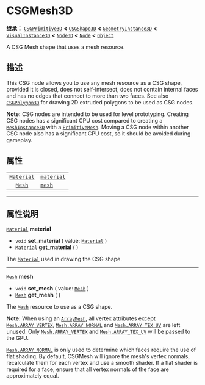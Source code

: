 <!-- ⚠ 请勿编辑本文件 ⚠ -->
<!-- 本文档使用脚本从 WeDot 引擎源码仓库生成。 -->
<!-- 生成脚本：https://github.com/WeDot-Engine/WeDot/tree/4.3/doc/tools/make_md.py； -->
<!-- 原文件：https://github.com/WeDot-Engine/WeDot/tree/4.3/modules/csg/doc_classes/CSGMesh3D.xml。 -->

<div id="_class_csgmesh3d"></div>

# CSGMesh3D

**继承：** [`CSGPrimitive3D`](class_csgprimitive3d.md) **<** [`CSGShape3D`](class_csgshape3d.md) **<** [`GeometryInstance3D`](class_geometryinstance3d.md) **<** [`VisualInstance3D`](class_visualinstance3d.md) **<** [`Node3D`](class_node3d.md) **<** [`Node`](class_node.md) **<** [`Object`](class_object.md)

A CSG Mesh shape that uses a mesh resource.

## 描述

This CSG node allows you to use any mesh resource as a CSG shape, provided it is closed, does not self-intersect, does not contain internal faces and has no edges that connect to more than two faces. See also [`CSGPolygon3D`](class_csgpolygon3d.md) for drawing 2D extruded polygons to be used as CSG nodes.

 **Note:** CSG nodes are intended to be used for level prototyping. Creating CSG nodes has a significant CPU cost compared to creating a [`MeshInstance3D`](class_meshinstance3d.md) with a [`PrimitiveMesh`](class_primitivemesh.md). Moving a CSG node within another CSG node also has a significant CPU cost, so it should be avoided during gameplay.

## 属性

|||
|:-:|:--|
| [`Material`](class_material.md) | [`material`](class_csgmesh3d.md#class_csgmesh3d_property_material) |
| [`Mesh`](class_mesh.md)         | [`mesh`](class_csgmesh3d.md#class_csgmesh3d_property_mesh)         |

<!-- rst-class:: classref-section-separator -->

---

## 属性说明

<div id="_class_csgmesh3d_property_material"></div>

[`Material`](class_material.md) **material** <div id="class_csgmesh3d_property_material"></div>

- `void` **set_material** ( value: [`Material`](class_material.md) )
- [`Material`](class_material.md) **get_material** ( )

The [`Material`](class_material.md) used in drawing the CSG shape.

<!-- rst-class:: classref-item-separator -->

---

<div id="_class_csgmesh3d_property_mesh"></div>

[`Mesh`](class_mesh.md) **mesh** <div id="class_csgmesh3d_property_mesh"></div>

- `void` **set_mesh** ( value: [`Mesh`](class_mesh.md) )
- [`Mesh`](class_mesh.md) **get_mesh** ( )

The [`Mesh`](class_mesh.md) resource to use as a CSG shape.

 **Note:** When using an [`ArrayMesh`](class_arraymesh.md), all vertex attributes except [`Mesh.ARRAY_VERTEX`](class_mesh.md#class_mesh_constant_array_vertex), [`Mesh.ARRAY_NORMAL`](class_mesh.md#class_mesh_constant_array_normal) and [`Mesh.ARRAY_TEX_UV`](class_mesh.md#class_mesh_constant_array_tex_uv) are left unused. Only [`Mesh.ARRAY_VERTEX`](class_mesh.md#class_mesh_constant_array_vertex) and [`Mesh.ARRAY_TEX_UV`](class_mesh.md#class_mesh_constant_array_tex_uv) will be passed to the GPU.

 [`Mesh.ARRAY_NORMAL`](class_mesh.md#class_mesh_constant_array_normal) is only used to determine which faces require the use of flat shading. By default, CSGMesh will ignore the mesh's vertex normals, recalculate them for each vertex and use a smooth shader. If a flat shader is required for a face, ensure that all vertex normals of the face are approximately equal.

[^virtual]: 本方法通常需要用户覆盖才能生效。
[^const]: 本方法无副作用，不会修改该实例的任何成员变量。
[^vararg]: 本方法除了能接受在此处描述的参数外，还能够继续接受任意数量的参数。
[^constructor]: 本方法用于构造某个类型。
[^static]: 调用本方法无需实例，可直接使用类名进行调用。
[^operator]: 本方法描述的是使用本类型作为左操作数的有效运算符。
[^bitfield]: 这个值是由下列位标志构成位掩码的整数。
[^void]: 无返回值。
